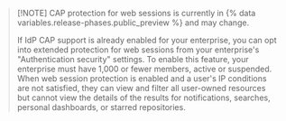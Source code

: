 >[!NOTE] CAP protection for web sessions is currently in {% data variables.release-phases.public_preview %} and may change.
>
> If IdP CAP support is already enabled for your enterprise, you can opt into extended protection for web sessions from your enterprise's "Authentication security" settings. To enable this feature, your enterprise must have 1,000 or fewer members, active or suspended.
> When web session protection is enabled and a user's IP conditions are not satisfied, they can view and filter all user-owned resources but cannot view the details of the results for notifications, searches, personal dashboards, or starred repositories.
